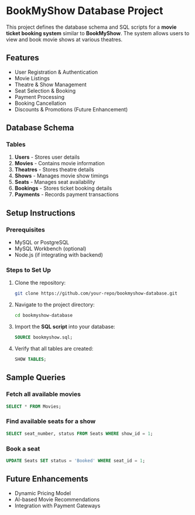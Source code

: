 # BookMyShow Database Project

This project defines the database schema and SQL scripts for a **movie ticket booking system** similar to **BookMyShow**. The system allows users to view and book movie shows at various theatres.

## Features
- User Registration & Authentication
- Movie Listings
- Theatre & Show Management
- Seat Selection & Booking
- Payment Processing
- Booking Cancellation
- Discounts & Promotions (Future Enhancement)

## Database Schema
### Tables
1. **Users** - Stores user details
2. **Movies** - Contains movie information
3. **Theatres** - Stores theatre details
4. **Shows** - Manages movie show timings
5. **Seats** - Manages seat availability
6. **Bookings** - Stores ticket booking details
7. **Payments** - Records payment transactions

## Setup Instructions
### Prerequisites
- MySQL or PostgreSQL
- MySQL Workbench (optional)
- Node.js (if integrating with backend)

### Steps to Set Up
1. Clone the repository:
   ```sh
   git clone https://github.com/your-repo/bookmyshow-database.git
   ```
2. Navigate to the project directory:
   ```sh
   cd bookmyshow-database
   ```
3. Import the **SQL script** into your database:
   ```sql
   SOURCE bookmyshow.sql;
   ```
4. Verify that all tables are created:
   ```sql
   SHOW TABLES;
   ```

## Sample Queries
### Fetch all available movies
```sql
SELECT * FROM Movies;
```

### Find available seats for a show
```sql
SELECT seat_number, status FROM Seats WHERE show_id = 1;
```

### Book a seat
```sql
UPDATE Seats SET status = 'Booked' WHERE seat_id = 1;
```

## Future Enhancements
- Dynamic Pricing Model
- AI-based Movie Recommendations
- Integration with Payment Gateways 

 
  


